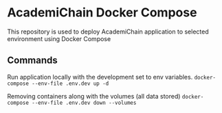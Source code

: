 # AcademiChain Docker Compose

This repository is used to deploy AcademiChain application to selected environment using Docker Compose

## Commands

Run application locally with the development set to env variables.
`docker-compose --env-file .env.dev up -d`

Removing containers along with the volumes (all data stored)
`docker-compose --env-file .env.dev down --volumes`